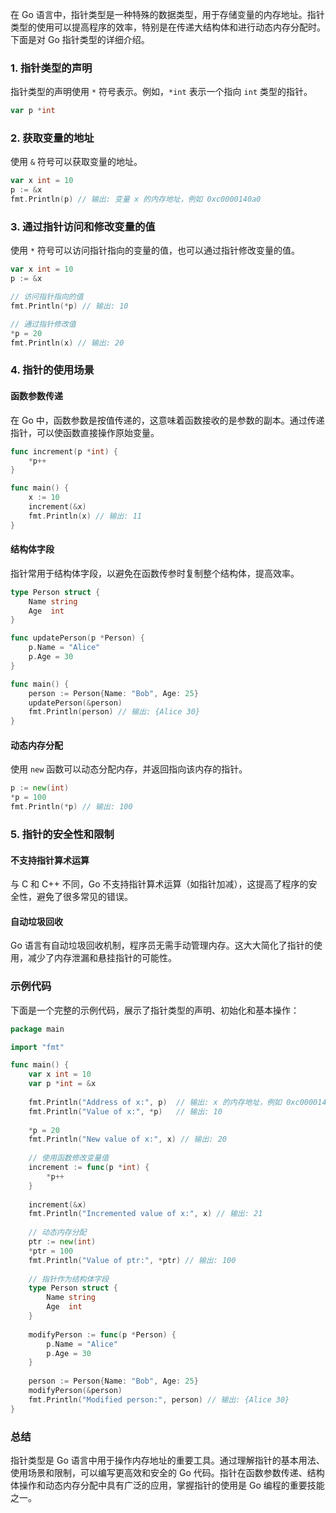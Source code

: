 在 Go 语言中，指针类型是一种特殊的数据类型，用于存储变量的内存地址。指针类型的使用可以提高程序的效率，特别是在传递大结构体和进行动态内存分配时。下面是对 Go 指针类型的详细介绍。

### 1. 指针类型的声明

指针类型的声明使用 `*` 符号表示。例如，`*int` 表示一个指向 `int` 类型的指针。

```go
var p *int
```

### 2. 获取变量的地址

使用 `&` 符号可以获取变量的地址。

```go
var x int = 10
p := &x
fmt.Println(p) // 输出: 变量 x 的内存地址，例如 0xc0000140a0
```

### 3. 通过指针访问和修改变量的值

使用 `*` 符号可以访问指针指向的变量的值，也可以通过指针修改变量的值。

```go
var x int = 10
p := &x

// 访问指针指向的值
fmt.Println(*p) // 输出: 10

// 通过指针修改值
*p = 20
fmt.Println(x) // 输出: 20
```

### 4. 指针的使用场景

#### 函数参数传递

在 Go 中，函数参数是按值传递的，这意味着函数接收的是参数的副本。通过传递指针，可以使函数直接操作原始变量。

```go
func increment(p *int) {
    *p++
}

func main() {
    x := 10
    increment(&x)
    fmt.Println(x) // 输出: 11
}
```

#### 结构体字段

指针常用于结构体字段，以避免在函数传参时复制整个结构体，提高效率。

```go
type Person struct {
    Name string
    Age  int
}

func updatePerson(p *Person) {
    p.Name = "Alice"
    p.Age = 30
}

func main() {
    person := Person{Name: "Bob", Age: 25}
    updatePerson(&person)
    fmt.Println(person) // 输出: {Alice 30}
}
```

#### 动态内存分配

使用 `new` 函数可以动态分配内存，并返回指向该内存的指针。

```go
p := new(int)
*p = 100
fmt.Println(*p) // 输出: 100
```

### 5. 指针的安全性和限制

#### 不支持指针算术运算

与 C 和 C++ 不同，Go 不支持指针算术运算（如指针加减），这提高了程序的安全性，避免了很多常见的错误。

#### 自动垃圾回收

Go 语言有自动垃圾回收机制，程序员无需手动管理内存。这大大简化了指针的使用，减少了内存泄漏和悬挂指针的可能性。

### 示例代码

下面是一个完整的示例代码，展示了指针类型的声明、初始化和基本操作：

```go
package main

import "fmt"

func main() {
    var x int = 10
    var p *int = &x
    
    fmt.Println("Address of x:", p)  // 输出: x 的内存地址，例如 0xc0000140a0
    fmt.Println("Value of x:", *p)   // 输出: 10
    
    *p = 20
    fmt.Println("New value of x:", x) // 输出: 20
    
    // 使用函数修改变量值
    increment := func(p *int) {
        *p++
    }
    
    increment(&x)
    fmt.Println("Incremented value of x:", x) // 输出: 21
    
    // 动态内存分配
    ptr := new(int)
    *ptr = 100
    fmt.Println("Value of ptr:", *ptr) // 输出: 100
    
    // 指针作为结构体字段
    type Person struct {
        Name string
        Age  int
    }
    
    modifyPerson := func(p *Person) {
        p.Name = "Alice"
        p.Age = 30
    }
    
    person := Person{Name: "Bob", Age: 25}
    modifyPerson(&person)
    fmt.Println("Modified person:", person) // 输出: {Alice 30}
}
```

### 总结

指针类型是 Go 语言中用于操作内存地址的重要工具。通过理解指针的基本用法、使用场景和限制，可以编写更高效和安全的 Go 代码。指针在函数参数传递、结构体操作和动态内存分配中具有广泛的应用，掌握指针的使用是 Go 编程的重要技能之一。